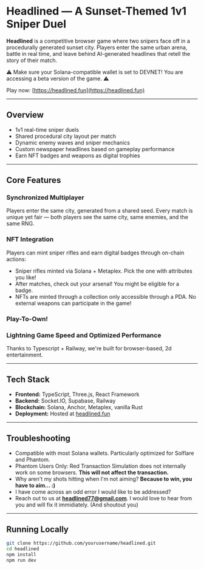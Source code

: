 # Headlined — A Sunset-Themed 1v1 Sniper Duel

**Headlined** is a competitive browser game where two snipers face off in a procedurally generated sunset city. Players enter the same urban arena, battle in real time, and leave behind AI-generated headlines that retell the story of their match.

⚠️ Make sure your Solana-compatible wallet is set to DEVNET! You are accessing a beta version of the game. ⚠️

Play now: [https://headlined.fun](https://headlined.fun)

---

## Overview

- 1v1 real-time sniper duels  
- Shared procedural city layout per match  
- Dynamic enemy waves and sniper mechanics  
- Custom newspaper headlines based on gameplay performance  
- Earn NFT badges and weapons as digital trophies  

---

## Core Features

### Synchronized Multiplayer
Players enter the same city, generated from a shared seed. Every match is unique yet fair — both players see the same city, same enemies, and the same RNG. 


### NFT Integration
Players can mint sniper rifles and earn digital badges through on-chain actions:
- Sniper rifles minted via Solana + Metaplex. Pick the one with attributes you like!
- After matches, check out your arsenal! You might be eligible for a badge.
- NFTs are minted through a collection only accessible through a PDA. No external weapons can participate in the game!


  
### Play-To-Own!

### Lightning Game Speed and Optimized Performance
Thanks to Typescript + Railway, we're built for browser-based, 2d entertainment.

---

## Tech Stack

- **Frontend:** TypeScript, Three.js, React Framework  
- **Backend:** Socket.IO, Supabase, Railway
- **Blockchain:** Solana, Anchor, Metaplex, vanilla Rust  
- **Deployment:** Hosted at [headlined.fun](https://headlined.fun)

---

## Troubleshooting

- Compatible with most Solana wallets. Particularly optimized for Solflare and Phantom.
- Phantom Users Only: Red Transaction Simulation does not internally work on some browsers. **This will not affect the transaction.**
- Why aren't my shots hitting when I'm not aiming? **Because to win, you have to aim... :)**
- I have come across an odd error I would like to be addressed?
- Reach out to us at **headlined77@gmail.com**. I would love to hear from you and will fix it immidiately. (And shoutout you)
---

## Running Locally

```bash
git clone https://github.com/yourusername/headlined.git
cd headlined
npm install
npm run dev
